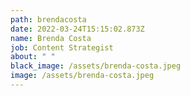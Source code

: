 ```yaml
---
path: brendacosta
date: 2022-03-24T15:15:02.873Z
name: Brenda Costa
job: Content Strategist
about: " "
black_image: /assets/brenda-costa.jpeg
image: /assets/brenda-costa.jpeg
---
```

